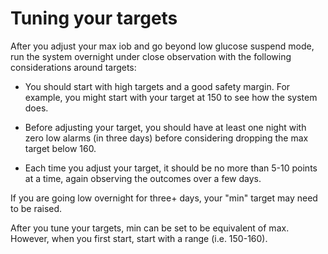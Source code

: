 # Tuning your targets

After you adjust your max iob and go beyond low glucose suspend mode, run the system overnight under close observation with the following considerations around targets:

* You should start with high targets and a good safety margin. For example, you might start with your target at 150 to see how the system does.

* Before adjusting your target, you should have at least one night with zero low alarms (in three days) before considering dropping the max target below 160.

* Each time you adjust your target, it should be no more than 5-10 points at a time, again observing the outcomes over a few days.

If you are going low overnight for three+ days, your "min" target may need to be raised.

After you tune your targets, min can be set to be equivalent of max. However, when you first start, start with a range (i.e. 150-160). 

